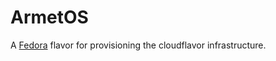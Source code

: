 # ArmetOS

A [Fedora](https://getfedora.org/) flavor for provisioning the cloudflavor
infrastructure.  